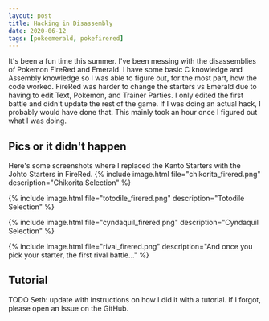 ```yaml
---
layout: post
title: Hacking in Disassembly
date: 2020-06-12
tags: [pokeemerald, pokefirered]
---
```


It's been a fun time this summer. I've been messing with the disassemblies of
Pokemon FireRed and Emerald. I have some basic C knowledge and Assembly
knowledge so I was able to figure out, for the most part, how the code worked.
FireRed was harder to change the starters vs Emerald due to having to edit
Text, Pokemon, and Trainer Parties. I only edited the first battle and didn't
update the rest of the game. If I was doing an actual hack, I probably would
have done that. This mainly took an hour once I figured out what I was doing.

## Pics or it didn't happen
Here's some screenshots where I replaced the
Kanto Starters with the Johto Starters in FireRed.
{% include image.html file="chikorita_firered.png" description="Chikorita Selection" %}

{% include image.html file="totodile_firered.png" description="Totodile Selection" %}

{% include image.html file="cyndaquil_firered.png" description="Cyndaquil Selection" %}

{% include image.html file="rival_firered.png" description="And once you pick your starter, the first rival battle..." %}

## Tutorial
TODO Seth: update with instructions on how I did it with a tutorial. If I
forgot, please open an Issue on the GitHub.

